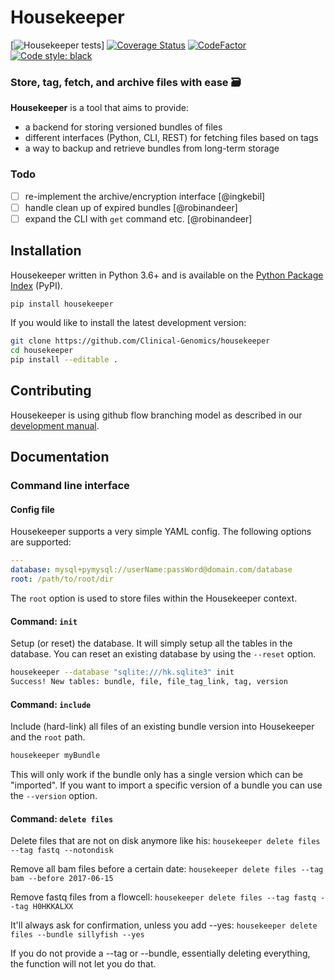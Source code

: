 # Housekeeper
[![Housekeeper tests][github-url]] [![Coverage Status][coveralls-image]][coveralls-url] [![CodeFactor][codefactor-image]][codefactor-url] [![Code style: black][black-image]][black-url]

### Store, tag, fetch, and archive files with ease 🗃

**Housekeeper** is a tool that aims to provide:

- a backend for storing versioned bundles of files
- different interfaces (Python, CLI, REST) for fetching files based on tags
- a way to backup and retrieve bundles from long-term storage

### Todo

- [ ] re-implement the archive/encryption interface [@ingkebil]
- [ ] handle clean up of expired bundles [@robinandeer]
- [ ] expand the CLI with `get` command etc. [@robinandeer]

## Installation

Housekeeper written in Python 3.6+ and is available on the [Python Package Index][pypi] (PyPI).

```bash
pip install housekeeper
```

If you would like to install the latest development version:

```bash
git clone https://github.com/Clinical-Genomics/housekeeper
cd housekeeper
pip install --editable .
```

## Contributing

Housekeeper is using github flow branching model as described in our [development manual][development manual].

## Documentation

### Command line interface

#### Config file

Housekeeper supports a very simple YAML config. The following options are supported:

```yaml
---
database: mysql+pymysql://userName:passWord@domain.com/database
root: /path/to/root/dir
```

The `root` option is used to store files within the Housekeeper context.

#### Command: `init`

Setup (or reset) the database. It will simply setup all the tables in the database. You can reset an existing database by using the `--reset` option.

```bash
housekeeper --database "sqlite:///hk.sqlite3" init
Success! New tables: bundle, file, file_tag_link, tag, version
```

#### Command: `include`

Include (hard-link) all files of an existing bundle version into Housekeeper and the `root` path.

```bash
housekeeper myBundle
```

This will only work if the bundle only has a single version which can be "imported". If you want to import a specific version of a bundle you can use the `--version` option.

#### Command: `delete files`

Delete files that are not on disk anymore like his:
`housekeeper delete files --tag fastq --notondisk`

Remove all bam files before a certain date:
`housekeeper delete files --tag bam --before 2017-06-15`

Remove fastq files from a flowcell:
`housekeeper delete files --tag fastq --tag H0HKKALXX`

It'll always ask for confirmation, unless you add --yes:
`housekeeper delete files --bundle sillyfish --yes`

If you do not provide a --tag or --bundle, essentially deleting everything, the function will not let you do that.

[pypi]: https://pypi.python.org/pypi/housekeeper/
[coveralls-url]: https://coveralls.io/r/Clinical-Genomics/housekeeper
[coveralls-image]: https://img.shields.io/coveralls/Clinical-Genomics/housekeeper.svg?style=flat-square
[github-url]: https://github.com/Clinical-Genomics/housekeeper/workflows/Housekeeper%20tests/badge.svg
[development manual]: http://www.clinicalgenomics.se/development/dev/githubflow/
[codefactor-image]: https://www.codefactor.io/repository/github/clinical-genomics/housekeeper/badge
[codefactor-url]: https://www.codefactor.io/repository/github/clinical-genomics/housekeeper
[black-image]: https://img.shields.io/badge/code%20style-black-000000.svg
[black-url]: https://github.com/psf/black